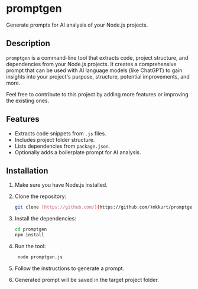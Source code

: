 # promptgen

Generate prompts for AI analysis of your Node.js projects.

## Description

`promptgen` is a command-line tool that extracts code, project structure, and dependencies from your Node.js projects. It creates a comprehensive prompt that can be used with AI language models (like ChatGPT) to gain insights into your project's purpose, structure, potential improvements, and more.

Feel free to contribute to this project by adding more features or improving the existing ones.

## Features

- Extracts code snippets from `.js` files.
- Includes project folder structure.
- Lists dependencies from `package.json`.
- Optionally adds a boilerplate prompt for AI analysis.

## Installation

1. Make sure you have Node.js installed.
2. Clone the repository:
   ```bash
   git clone [https://github.com/](https://github.com/)mkkurt/promptgen.git
   ```
3. Install the dependencies:
   ```bash
   cd promptgen
   npm install
   ```
4. Run the tool:
   ```bash
    node promptgen.js
   ```
5. Follow the instructions to generate a prompt.

6. Generated prompt will be saved in the target project folder.

